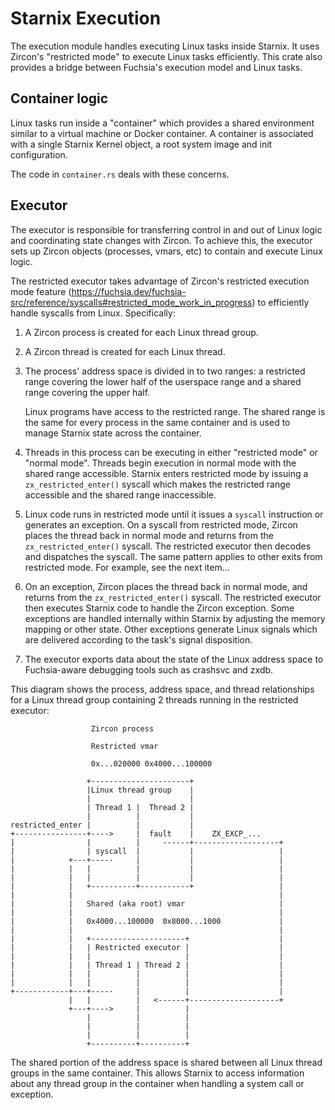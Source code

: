 # Starnix Execution

The execution module handles executing Linux tasks inside Starnix. It uses Zircon's "restricted
mode" to execute Linux tasks efficiently. This crate also provides a
bridge between Fuchsia's execution model and Linux tasks.

## Container logic

Linux tasks run inside a "container" which provides a shared environment similar to a virtual machine
or Docker container. A container is associated with a single Starnix Kernel object, a root system
image and init configuration.

The code in `container.rs` deals with these concerns.

## Executor

The executor is responsible for transferring control in and out of Linux logic and coordinating state
changes with Zircon. To achieve this, the executor sets up Zircon objects (processes, vmars, etc) to
contain and execute Linux logic.

The restricted executor takes advantage of Zircon's restricted execution mode feature
(https://fuchsia.dev/fuchsia-src/reference/syscalls#restricted_mode_work_in_progress) to
efficiently handle syscalls from Linux. Specifically:

1. A Zircon process is created for each Linux thread group.

2. A Zircon thread is created for each Linux thread.

3. The process' address space is divided in to two ranges: a restricted range covering
   the lower half of the userspace range and a shared range covering the upper half.

   Linux programs have access to the restricted range. The shared range is the same for
   every process in the same container and is used to manage Starnix state across the container.

4. Threads in this process can be executing in either "restricted mode" or "normal mode". Threads
   begin execution in normal mode with the shared range accessible. Starnix enters restricted mode
   by issuing a `zx_restricted_enter()` syscall which makes the restricted range accessible and the
   shared range inaccessible.

5. Linux code runs in restricted mode until it issues a `syscall` instruction or generates an exception.
   On a syscall from restricted mode, Zircon places the thread back in normal mode and returns from the
   `zx_restricted_enter()` syscall. The restricted executor then decodes and dispatches the syscall.
   The same pattern applies to other exits from restricted mode. For example, see the next item...

6. On an exception, Zircon places the thread back in normal mode, and returns from the `zx_restricted_enter()`
   syscall. The restricted executor then executes Starnix code to handle the Zircon exception.
   Some exceptions are handled internally within Starnix by adjusting the memory mapping or other state.
   Other exceptions generate Linux signals which are delivered according to the task's signal disposition.

7. The executor exports data about the state of the Linux address space to Fuchsia-aware debugging
   tools such as crashsvc and zxdb.

This diagram shows the process, address space, and thread relationships for a Linux thread group
containing 2 threads running in the restricted executor:

```
                  Zircon process

                  Restricted vmar

                  0x...020000 0x4000...100000

                 +----------------------+
                 |Linux thread group    |
                 |                      |
                 | Thread 1 |  Thread 2 |
                 |          |           |
restricted_enter |          |           |
+----------------+---->     |  fault    |    ZX_EXCP_...
|                |          |     ------+-------------------+
|                | syscall  |           |                   |
|            +---+-----     |           |                   |
|            |   |          |           |                   |
|            |   |          |           |                   |
|            |   +----------+-----------+                   |
|            |                                              |
|            |   Shared (aka root) vmar                     |
|            |                                              |
|            |   0x4000...100000  0x8000...1000             |
|            |                                              |
|            |   +---------------------+                    |
|            |   | Restricted executor |                    |
|            |   |                     |                    |
|            |   | Thread 1 | Thread 2 |                    |
|            |   |          |          |                    |
|            |   |          |          |                    |
+------------+---+-----     |          |                    |
             |   |          |   <------+--------------------+
             +---+---->     |          |
                 |          |          |
                 |          |          |
                 |          |          |
                 +----------+----------+
```

The shared portion of the address space is shared between all Linux thread groups in the same
container. This allows Starnix to access information about any thread group in the container when handling
a system call or exception.